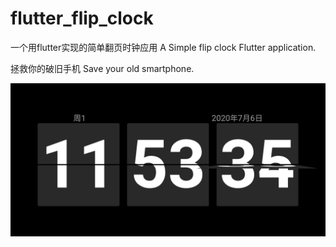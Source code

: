 # flutter_flip_clock

一个用flutter实现的简单翻页时钟应用
A Simple flip clock Flutter application.

拯救你的破旧手机
Save your old smartphone.

![Screenshot.jpg](Screenshot.jpg)
